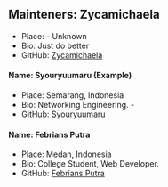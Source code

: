 ## Mainteners: Zycamichaela 
- Place: - Unknown
- Bio: Just do better
- GitHub: [Zycamichaela](https://github.com/Zycamichaela)


#### Name: Syouryuumaru (Example)

- Place: Semarang, Indonesia
- Bio: Networking Engineering. -
- GitHub: [Syouryuumaru](https://github.com/Syouryuumaru)

#### Name: Febrians Putra

- Place: Medan, Indonesia
- Bio: College Student, Web Developer.
- GitHub: [Febrians Putra](https://github.com/FebrianS-putra)




